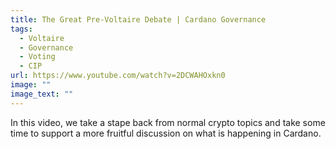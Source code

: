 ```yaml
---
title: The Great Pre-Voltaire Debate | Cardano Governance
tags:
  - Voltaire
  - Governance
  - Voting
  - CIP
url: https://www.youtube.com/watch?v=2DCWAHOxkn0
image: ""
image_text: ""
---
```


In this video, we take a stape back from normal crypto topics and take some time to support a more fruitful discussion on what is happening in Cardano.
